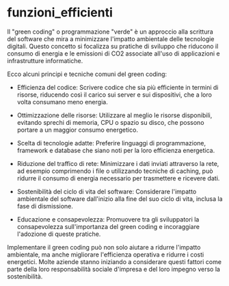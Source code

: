 # funzioni_efficienti

Il "green coding" o programmazione "verde" è un approccio alla scrittura del software che mira a minimizzare l'impatto ambientale delle tecnologie digitali. Questo concetto si focalizza su pratiche di sviluppo che riducono il consumo di energia e le emissioni di CO2 associate all'uso di applicazioni e infrastrutture informatiche.

Ecco alcuni principi e tecniche comuni del green coding:

- Efficienza del codice: Scrivere codice che sia più efficiente in termini di risorse, riducendo così il carico sui server e sui dispositivi, che a loro volta consumano meno energia.

- Ottimizzazione delle risorse: Utilizzare al meglio le risorse disponibili, evitando sprechi di memoria, CPU o spazio su disco, che possono portare a un maggior consumo energetico.

- Scelta di tecnologie adatte: Preferire linguaggi di programmazione, framework e database che siano noti per la loro efficienza energetica.

- Riduzione del traffico di rete: Minimizzare i dati inviati attraverso la rete, ad esempio comprimendo i file o utilizzando tecniche di caching, può ridurre il consumo di energia necessario per trasmettere e ricevere dati.

- Sostenibilità del ciclo di vita del software: Considerare l'impatto ambientale del software dall'inizio alla fine del suo ciclo di vita, inclusa la fase di dismissione.

- Educazione e consapevolezza: Promuovere tra gli sviluppatori la consapevolezza sull'importanza del green coding e incoraggiare l'adozione di queste pratiche.

Implementare il green coding può non solo aiutare a ridurre l'impatto ambientale, ma anche migliorare l'efficienza operativa e ridurre i costi energetici. Molte aziende stanno iniziando a considerare questi fattori come parte della loro responsabilità sociale d'impresa e del loro impegno verso la sostenibilità.
